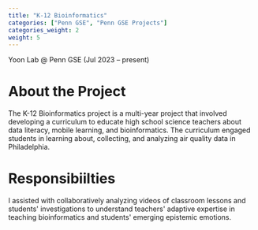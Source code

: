 ```yaml
---
title: "K-12 Bioinformatics"
categories: ["Penn GSE", "Penn GSE Projects"]
categories_weight: 2
weight: 5
---
```

Yoon Lab @ Penn GSE (Jul 2023 – present)

# About the Project
The K-12 Bioinformatics project is a multi-year project that involved developing a curriculum to educate high school science teachers about data literacy, mobile learning, and bioinformatics. The curriculum engaged students in learning about, collecting, and analyzing air quality data in Philadelphia.

# Responsibiilties
I assisted with collaboratively analyzing videos of classroom lessons and students' investigations to understand teachers' adaptive expertise in teaching bioinformatics and students' emerging epistemic emotions.